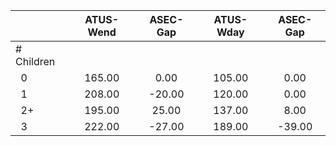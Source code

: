 
|                      |    ATUS-Wend |     ASEC-Gap |    ATUS-Wday |     ASEC-Gap |
| -------------------- | :----------: | :----------: | :----------: | :----------: |
| # Children           |              |              |              |              |
| &nbsp;&nbsp;0        |       165.00 |         0.00 |       105.00 |         0.00 |
| &nbsp;&nbsp;1        |       208.00 |       -20.00 |       120.00 |         0.00 |
| &nbsp;&nbsp;2+       |       195.00 |        25.00 |       137.00 |         8.00 |
| &nbsp;&nbsp;3        |       222.00 |       -27.00 |       189.00 |       -39.00 |

